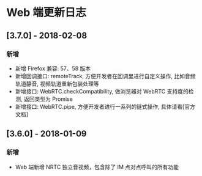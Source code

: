 # Web 端更新日志

## [3.7.0] - 2018-02-08

### 新增

* 新增 Firefox 兼容: 57、58 版本
* 新增回调接口: remoteTrack, 方便开发者在回调里进行自定义操作, 比如音频轨道静音, 视频轨道重新包装处理等
* 新增接口: WebRTC.checkCompatibility, 做浏览器对 WebRTC 支持度的检测, 返回类型为 Promise
* 新增接口: WebRTC.pipe, 方便开发者进行一系列的链式操作, 具体请看[官方文档]

## [3.6.0] - 2018-01-09

### 新增

* Web 端新增 NRTC 独立音视频，包含除了 IM 点对点呼叫的所有功能
